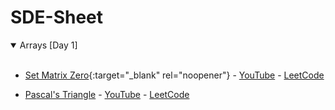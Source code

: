 # SDE-Sheet
<details open>
<summary> Arrays [Day 1] </summary>
<br>
 
  
- [Set Matrix Zero](https://github.com/jayanth-tjvrr/SDE-Sheet/blob/main/Arrays%20%5BDay%201%5D/1_Set_Matrix_Zeros.md){:target="_blank" rel="noopener"} - [YouTube](https://www.youtube.com/watch?v=M65xBewcqcI&list=PLgUwDviBIf0rPG3Ictpu74YWBQ1CaBkm2&index=8) - [LeetCode](https://leetcode.com/problems/set-matrix-zeroes/)

- [Pascal's Triangle](https://github.com/jayanth-tjvrr/SDE-Sheet/blob/main/Arrays%20%5BDay%201%5D/2_Pascals_Triangle.md) - [YouTube](https://www.youtube.com/watch?v=M65xBewcqcI&list=PLgUwDviBIf0rPG3Ictpu74YWBQ1CaBkm2&index=9) - [LeetCode](https://leetcode.com/problems/pascals-triangle/)
  
  
</details>
